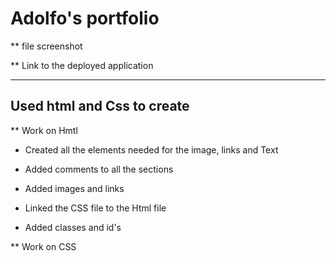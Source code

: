# Adolfo's portfolio

** file screenshot 

** Link to the deployed application

---

## Used html and Css to create

** Work on Hmtl

- Created all the elements needed for the image, links and Text

- Added comments to all the sections

- Added images and links

- Linked the CSS file to the Html file

- Added classes and id's


** Work on CSS
